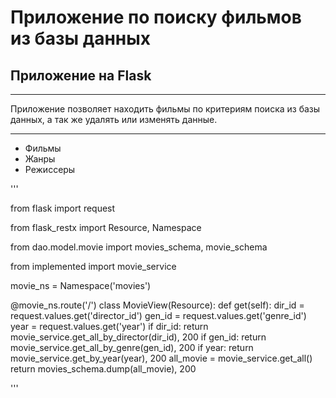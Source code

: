 # Приложение по поиску фильмов из базы данных

## Приложение на Flask 

***
Приложение позволяет находить фильмы 
по критериям поиска из базы данных, 
а так же удалять или изменять данные.
***

* Фильмы
* Жанры
* Режиссеры

'''

from flask import request

from flask_restx import Resource, Namespace

from dao.model.movie import movies_schema, movie_schema

from implemented import movie_service



movie_ns = Namespace('movies')


@movie_ns.route('/')
class MovieView(Resource):
    def get(self):
        dir_id = request.values.get('director_id')
        gen_id = request.values.get('genre_id')
        year = request.values.get('year')
        if dir_id:
            return movie_service.get_all_by_director(dir_id), 200
        if gen_id:
            return movie_service.get_all_by_genre(gen_id), 200
        if year:
            return movie_service.get_by_year(year), 200
        all_movie = movie_service.get_all()
        return movies_schema.dump(all_movie), 200

'''
